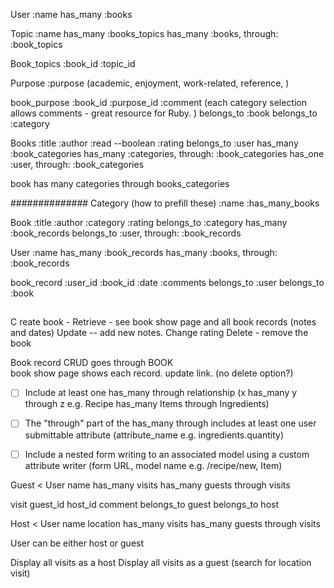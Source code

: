 User
  :name
  has_many :books

Topic
  :name
  has_many :books_topics
  has_many :books, through: :book_topics

Book_topics
  :book_id
  :topic_id

Purpose
  :purpose (academic, enjoyment, work-related, reference,   )


book_purpose
  :book_id
  :purpose_id
  :comment  (each category selection allows comments - great resource for Ruby. )
  belongs_to :book
  belongs_to :category

Books
  :title
  :author
  :read  --boolean
  :rating
  belongs_to :user
  has_many :book_categories
  has_many :categories, through: :book_categories
  has_one :user, through: :book_categories

book has many categories through books_categories

##############
Category  (how to prefill these)
  :name
  :has_many_books

Book
  :title
  :author
  :category
  :rating
belongs_to :category
has_many :book_records
belongs_to :user, through: :book_records


User
  :name
has_many :book_records
has_many :books, through: :book_records

book_record
 :user_id
 :book_id
 :date
 :comments
belongs_to :user
belongs_to :book

##
C reate book -
Retrieve - see book show page and all book records (notes and dates)
Update -- add new notes. Change rating
Delete - remove the book

Book record CRUD goes through BOOK   
book show page shows each record.   update link.  (no delete option?)


 - [ ] Include at least one has_many through relationship (x has_many y through z e.g. Recipe has_many Items through Ingredients)
 - [ ] The "through" part of the has_many through includes at least one user submittable attribute (attribute_name e.g. ingredients.quantity)

 - [ ] Include a nested form writing to an associated model using a custom attribute writer (form URL, model name e.g. /recipe/new, Item)




Guest  < User
  name
has_many visits
has_many guests through visits


visit
  guest_id
  host_id
  comment
  belongs_to guest
  belongs_to host

Host  < User
  name
  location
has_many visits
has_many guests through visits

User
  can be either host or guest


Display all visits as a host
Display all visits as a guest
(search for location visit)
